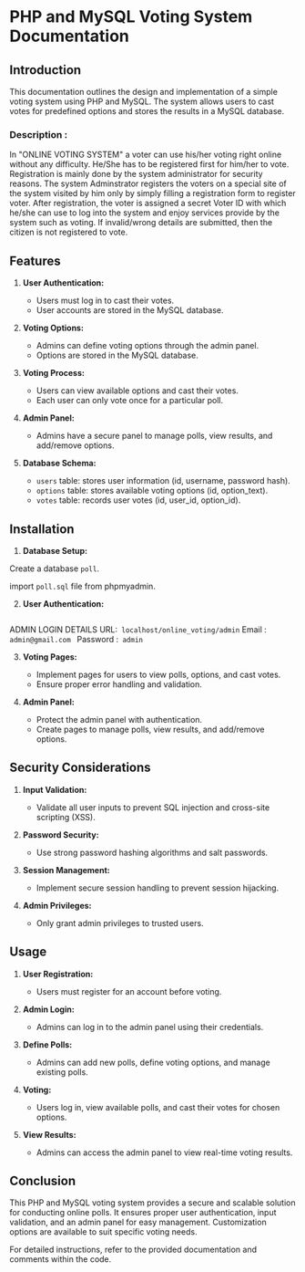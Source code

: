 # PHP and MySQL Voting System Documentation

## Introduction

This documentation outlines the design and implementation of a simple voting system using PHP and MySQL. The system allows users to cast votes for predefined options and stores the results in a MySQL database.


### Description : 
In "ONLINE VOTING SYSTEM" a voter can use his/her voting right online without any difficulty. He/She has to be registered first for him/her to vote. Registration is mainly done by the system administrator for security reasons. The system Adminstrator registers the voters on a special site of the system visited by him only by simply filling a registration form to register voter.
After registration, the voter is assigned a secret Voter ID with which he/she can use to log into the system and enjoy services provide by the system such as voting. If invalid/wrong details are submitted, then the citizen is not registered to vote.


## Features

1. **User Authentication:**
   - Users must log in to cast their votes.
   - User accounts are stored in the MySQL database.

2. **Voting Options:**
   - Admins can define voting options through the admin panel.
   - Options are stored in the MySQL database.

3. **Voting Process:**
   - Users can view available options and cast their votes.
   - Each user can only vote once for a particular poll.

4. **Admin Panel:**
   - Admins have a secure panel to manage polls, view results, and add/remove options.

5. **Database Schema:**
   - `users` table: stores user information (id, username, password hash).
   - `options` table: stores available voting options (id, option_text).
   - `votes` table: records user votes (id, user_id, option_id).

## Installation

1. **Database Setup:**
   
  Create a database `poll`.
  
  import `poll.sql` file from phpmyadmin.


2. **User Authentication:**
   ```
  ADMIN LOGIN DETAILS 
  URL:``` localhost/online_voting/admin``` 
  Email : ```admin@gmail.com ```
  Password :``` admin``` 


3. **Voting Pages:**
   - Implement pages for users to view polls, options, and cast votes.
   - Ensure proper error handling and validation.

4. **Admin Panel:**
   - Protect the admin panel with authentication.
   - Create pages to manage polls, view results, and add/remove options.

## Security Considerations

1. **Input Validation:**
   - Validate all user inputs to prevent SQL injection and cross-site scripting (XSS).

2. **Password Security:**
   - Use strong password hashing algorithms and salt passwords.

3. **Session Management:**
   - Implement secure session handling to prevent session hijacking.

4. **Admin Privileges:**
   - Only grant admin privileges to trusted users.

## Usage

1. **User Registration:**
   - Users must register for an account before voting.

2. **Admin Login:**
   - Admins can log in to the admin panel using their credentials.

3. **Define Polls:**
   - Admins can add new polls, define voting options, and manage existing polls.

4. **Voting:**
   - Users log in, view available polls, and cast their votes for chosen options.

5. **View Results:**
   - Admins can access the admin panel to view real-time voting results.

## Conclusion

This PHP and MySQL voting system provides a secure and scalable solution for conducting online polls. It ensures proper user authentication, input validation, and an admin panel for easy management. Customization options are available to suit specific voting needs.

For detailed instructions, refer to the provided documentation and comments within the code.
